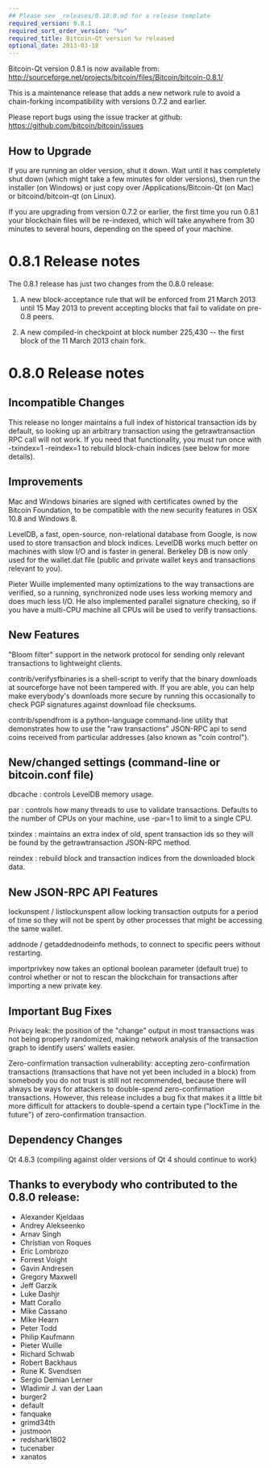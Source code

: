 ```yaml
---
## Please see _releases/0.10.0.md for a release template
required_version: 0.8.1
required_sort_order_version: "%v"
required_title: Bitcoin-Qt version %v released
optional_date: 2013-03-18
---
```

Bitcoin-Qt version 0.8.1 is now available from:
  <http://sourceforge.net/projects/bitcoin/files/Bitcoin/bitcoin-0.8.1/>

This is a maintenance release that adds a new network rule to avoid
a chain-forking incompatibility with versions 0.7.2 and earlier.

Please report bugs using the issue tracker at github:
  <https://github.com/bitcoin/bitcoin/issues>



How to Upgrade
--------------

If you are running an older version, shut it down. Wait
until it has completely shut down (which might take a few minutes for older
versions), then run the installer (on Windows) or just copy over
/Applications/Bitcoin-Qt (on Mac) or bitcoind/bitcoin-qt (on Linux).

If you are upgrading from version 0.7.2 or earlier, the first time you
run 0.8.1 your blockchain files will be re-indexed, which will take
anywhere from 30 minutes to several hours, depending on the speed of
your machine.

0.8.1 Release notes
===================

The 0.8.1 release has just two changes from the 0.8.0 release:

1. A new block-acceptance rule that will be enforced from 21 March 2013 until
15 May 2013 to prevent accepting blocks that fail to validate on pre-0.8 peers.

2. A new compiled-in checkpoint at block number 225,430 -- the first block
of the 11 March 2013 chain fork.


0.8.0 Release notes
===================

Incompatible Changes
--------------------

This release no longer maintains a full index of historical transaction ids
by default, so looking up an arbitrary transaction using the getrawtransaction
RPC call will not work. If you need that functionality, you must run once
with -txindex=1 -reindex=1 to rebuild block-chain indices (see below for more
details).

Improvements
------------

Mac and Windows binaries are signed with certificates owned by the Bitcoin
Foundation, to be compatible with the new security features in OSX 10.8 and
Windows 8.

LevelDB, a fast, open-source, non-relational database from Google, is
now used to store transaction and block indices.  LevelDB works much better
on machines with slow I/O and is faster in general. Berkeley DB is now only
used for the wallet.dat file (public and private wallet keys and transactions
relevant to you).

Pieter Wuille implemented many optimizations to the way transactions are
verified, so a running, synchronized node uses less working memory and does
much less I/O. He also implemented parallel signature checking, so if you
have a multi-CPU machine all CPUs will be used to verify transactions.

New Features
------------

"Bloom filter" support in the network protocol for sending only relevant transactions to
lightweight clients.

contrib/verifysfbinaries is a shell-script to verify that the binary downloads
at sourceforge have not been tampered with. If you are able, you can help make
everybody's downloads more secure by running this occasionally to check PGP
signatures against download file checksums.

contrib/spendfrom is a python-language command-line utility that demonstrates
how to use the "raw transactions" JSON-RPC api to send coins received from particular
addresses (also known as "coin control").

New/changed settings (command-line or bitcoin.conf file)
--------------------------------------------------------

dbcache : controls LevelDB memory usage.

par : controls how many threads to use to validate transactions. Defaults to the number
of CPUs on your machine, use -par=1 to limit to a single CPU.

txindex : maintains an extra index of old, spent transaction ids so they will be found
by the getrawtransaction JSON-RPC method.

reindex : rebuild block and transaction indices from the downloaded block data.

New JSON-RPC API Features
-------------------------

lockunspent / listlockunspent allow locking transaction outputs for a period of time so
they will not be spent by other processes that might be accessing the same wallet.

addnode / getaddednodeinfo methods, to connect to specific peers without restarting.

importprivkey now takes an optional boolean parameter (default true) to control whether
or not to rescan the blockchain for transactions after importing a new private key.

Important Bug Fixes
-------------------

Privacy leak: the position of the "change" output in most transactions was not being
properly randomized, making network analysis of the transaction graph to identify
users' wallets easier. 

Zero-confirmation transaction vulnerability: accepting zero-confirmation transactions
(transactions that have not yet been included in a block) from somebody you do not
trust is still not recommended, because there will always be ways for attackers to
double-spend zero-confirmation transactions. However, this release includes a bug
fix that makes it a little bit more difficult for attackers to double-spend a
certain type ("lockTime in the future") of zero-confirmation transaction.

Dependency Changes
------------------

Qt 4.8.3 (compiling against older versions of Qt 4 should continue to work)


Thanks to everybody who contributed to the 0.8.0 release:
---------------------------------------------------------

- Alexander Kjeldaas
- Andrey Alekseenko
- Arnav Singh
- Christian von Roques
- Eric Lombrozo
- Forrest Voight
- Gavin Andresen
- Gregory Maxwell
- Jeff Garzik
- Luke Dashjr
- Matt Corallo
- Mike Cassano
- Mike Hearn
- Peter Todd
- Philip Kaufmann
- Pieter Wuille
- Richard Schwab
- Robert Backhaus
- Rune K. Svendsen
- Sergio Demian Lerner
- Wladimir J. van der Laan
- burger2
- default
- fanquake
- grimd34th
- justmoon
- redshark1802
- tucenaber
- xanatos
